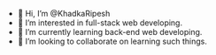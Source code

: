 - 👋 Hi, I’m @KhadkaRipesh
- 👀 I’m interested in full-stack web developing.
- 🌱 I’m currently learning back-end web developing.
- 💞️ I’m looking to collaborate on learning such things.

<!---
KhadkaRipesh/KhadkaRipesh is a ✨ special ✨ repository because its `README.md` (this file) appears on your GitHub profile.
You can click the Preview link to take a look at your changes.
--->
